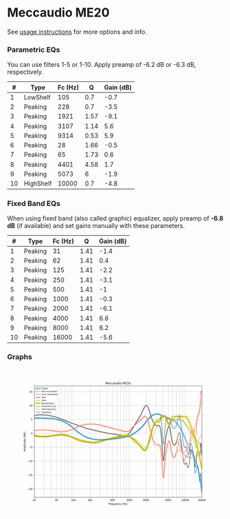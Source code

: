 # Meccaudio ME20
See [usage instructions](https://github.com/jaakkopasanen/AutoEq#usage) for more options and info.

### Parametric EQs
You can use filters 1-5 or 1-10. Apply preamp of -6.2 dB or -6.3 dB, respectively.

|   # | Type      |   Fc (Hz) |    Q |   Gain (dB) |
|-----|-----------|-----------|------|-------------|
|   1 | LowShelf  |       105 | 0.7  |        -0.7 |
|   2 | Peaking   |       228 | 0.7  |        -3.5 |
|   3 | Peaking   |      1921 | 1.57 |        -9.1 |
|   4 | Peaking   |      3107 | 1.14 |         5.6 |
|   5 | Peaking   |      9314 | 0.53 |         5.9 |
|   6 | Peaking   |        28 | 1.66 |        -0.5 |
|   7 | Peaking   |        65 | 1.73 |         0.6 |
|   8 | Peaking   |      4401 | 4.58 |         1.7 |
|   9 | Peaking   |      5073 | 6    |        -1.9 |
|  10 | HighShelf |     10000 | 0.7  |        -4.8 |

### Fixed Band EQs
When using fixed band (also called graphic) equalizer, apply preamp of **-6.8 dB** (if available) and set gains manually with these parameters.

|   # | Type    |   Fc (Hz) |    Q |   Gain (dB) |
|-----|---------|-----------|------|-------------|
|   1 | Peaking |        31 | 1.41 |        -1.4 |
|   2 | Peaking |        62 | 1.41 |         0.4 |
|   3 | Peaking |       125 | 1.41 |        -2.2 |
|   4 | Peaking |       250 | 1.41 |        -3.1 |
|   5 | Peaking |       500 | 1.41 |        -1   |
|   6 | Peaking |      1000 | 1.41 |        -0.3 |
|   7 | Peaking |      2000 | 1.41 |        -6.1 |
|   8 | Peaking |      4000 | 1.41 |         6.6 |
|   9 | Peaking |      8000 | 1.41 |         6.2 |
|  10 | Peaking |     16000 | 1.41 |        -5.6 |

### Graphs
![](./Meccaudio%20ME20.png)
